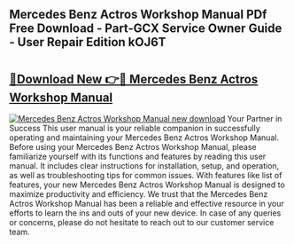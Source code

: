 ## Mercedes Benz Actros Workshop Manual PDf Free Download - Part-GCX Service Owner Guide - User Repair Edition kOJ6T

# <h2><a href="http://cf2488.oget.top/?id=Mercedes+Benz+Actros+Workshop+Manual">🔗Download New 👉🔴 Mercedes Benz Actros Workshop Manual</a></h2>

[![Mercedes Benz Actros Workshop Manual new download](https://i.imgur.com/5g1atiW.png)](http://cf2488.oget.top/?id=Mercedes+Benz+Actros+Workshop+Manual)
Your Partner in Success This user manual is your reliable companion in successfully operating and maintaining your Mercedes Benz Actros Workshop Manual. Before using your Mercedes Benz Actros Workshop Manual, please familiarize yourself with its functions and features by reading this user manual. It includes clear instructions for installation, setup, and operation, as well as troubleshooting tips for common issues. With features like list of features, your new Mercedes Benz Actros Workshop Manual is designed to maximize productivity and efficiency. We trust that the Mercedes Benz Actros Workshop Manual has been a reliable and effective resource in your efforts to learn the ins and outs of your new device. In case of any queries or concerns, please do not hesitate to reach out to our customer service team.
